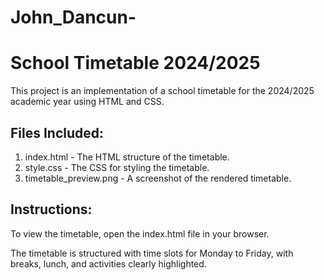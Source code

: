 # John_Dancun-
# School Timetable 2024/2025
This project is an implementation of a school timetable for the 2024/2025 academic year using HTML and CSS.

## Files Included:
1. index.html - The HTML structure of the timetable.
2. style.css - The CSS for styling the timetable.
3. timetable_preview.png - A screenshot of the rendered timetable.

## Instructions:
To view the timetable, open the index.html file in your browser.

The timetable is structured with time slots for Monday to Friday, with breaks, lunch, and activities clearly highlighted.
